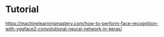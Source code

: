 # Tutorial

https://machinelearningmastery.com/how-to-perform-face-recognition-with-vggface2-convolutional-neural-network-in-keras/
